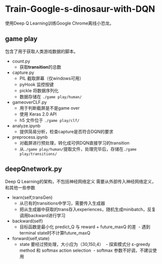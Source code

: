# Train-Google-s-dinosaur-with-DQN
使用Deep Q Learning训练Google Chrome离线小恐龙。

## game play
包含了用于获取人类游戏数据的脚本。

+ count.py
  - 获取**transition**的总数
+ capture.py
  - PIL 截取屏幕（仅windows可用）
  - pyHook 监控按键
  - pickle 将数据序列化
  - 数据存储在 `./game play/human/`
+ gameoverCLF.py
  - 用于判断截屏是不是game over
  - 使用 Keras 2.0 API 
  - h5 文件位于 `./game play/clf/`
+ analyze.ipynb
  - 提供简易分析，检查capture是否符合DQN的要求
+ preprocess.ipynb
  - 对截屏进行预处理，转化成可供DQN直接学习的transition
  - 从`./game play/human/`提取文件，处理完毕后，存储在`./game play/transitions/`

## deepQnetwork.py
Deep Q Learning的架构，不包括神经网络定义
需要从外部传入神经网络定义，和其他一些参数
+ learn(self,transGen)
  - 从已有的transitions中学习，需要传入生成器
  - 把从生成器中获取的trans存入experiences，随机生成minibatch，反复调用backward进行学习
+ backward(self)
  - 目标函数是最小化 predict_Q 与 reward + future_maxQ 的差
  - 遇到terminal state时不计算future_maxQ
+ forward(self,state)
  - state 要经过预处理，大小应为（30,150,4）
  - 探索模式分 ε-greedy method 和 softmax action selection
  - softmax 参数不好调，不建议使用
